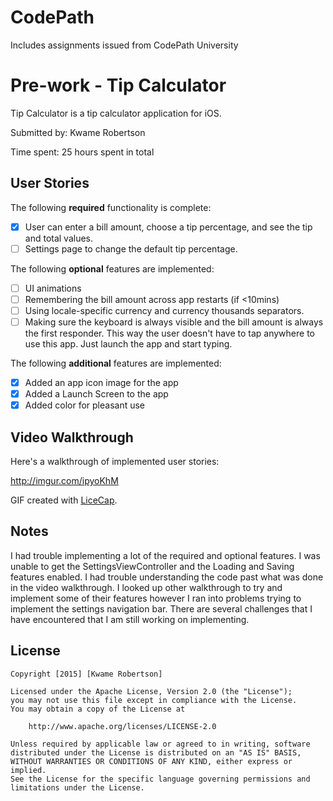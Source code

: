 # CodePath
Includes assignments issued from CodePath University

# Pre-work - Tip Calculator

Tip Calculator is a tip calculator application for iOS.

Submitted by: Kwame Robertson

Time spent: 25 hours spent in total

## User Stories

The following **required** functionality is complete:

* [X] User can enter a bill amount, choose a tip percentage, and see the tip and total values.
* [ ] Settings page to change the default tip percentage.

The following **optional** features are implemented:
* [ ] UI animations
* [ ] Remembering the bill amount across app restarts (if <10mins)
* [ ] Using locale-specific currency and currency thousands separators.
* [ ] Making sure the keyboard is always visible and the bill amount is always the first responder. This way the user doesn't have to tap anywhere to use this app. Just launch the app and start typing.

The following **additional** features are implemented:

- [X] Added an app icon image for the app
- [X] Added a Launch Screen to the app
- [X] Added color for pleasant use

## Video Walkthrough 

Here's a walkthrough of implemented user stories:

http://imgur.com/ipyoKhM

GIF created with [LiceCap](http://www.cockos.com/licecap/).

## Notes

I had trouble implementing a lot of the required and optional features. I was unable to get the SettingsViewController and the Loading and Saving features enabled. I had trouble understanding the code past what was done in the video walkthrough. I looked up other walkthrough to try and implement some of their features however I ran into problems trying to implement the settings navigation bar. There are several challenges that I have encountered that I am still working on implementing. 

## License

    Copyright [2015] [Kwame Robertson]

    Licensed under the Apache License, Version 2.0 (the "License");
    you may not use this file except in compliance with the License.
    You may obtain a copy of the License at

        http://www.apache.org/licenses/LICENSE-2.0

    Unless required by applicable law or agreed to in writing, software
    distributed under the License is distributed on an "AS IS" BASIS,
    WITHOUT WARRANTIES OR CONDITIONS OF ANY KIND, either express or implied.
    See the License for the specific language governing permissions and
    limitations under the License.
